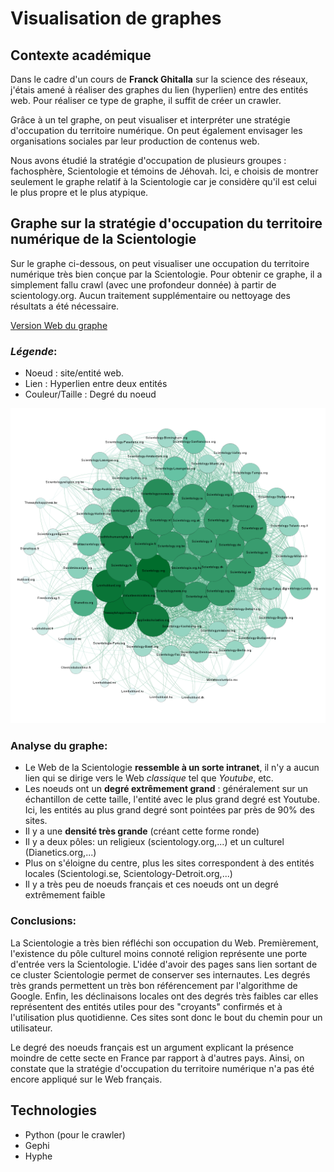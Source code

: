 # Visualisation de graphes

## Contexte académique
Dans le cadre d'un cours de **Franck Ghitalla** sur la science des réseaux, j'étais amené à réaliser des graphes du lien (hyperlien) entre
des entités web. Pour réaliser ce type de graphe, il suffit de créer un crawler. 

Grâce à un tel graphe, on peut visualiser et interpréter une stratégie d'occupation du territoire numérique. On peut
également envisager les organisations sociales par leur production de contenus web.

Nous avons étudié la stratégie d'occupation de plusieurs groupes : fachosphère, Scientologie et témoins de Jéhovah. Ici, e choisis de montrer seulement le graphe relatif à la Scientologie car je considère qu'il est celui le plus propre et le plus atypique.

## Graphe sur la stratégie d'occupation du territoire numérique de la Scientologie
Sur le graphe ci-dessous, on peut visualiser une occupation du territoire numérique très bien conçue par la Scientologie. Pour obtenir ce graphe, il a simplement fallu crawl (avec une profondeur donnée) à partir de scientology.org. Aucun traitement supplémentaire ou nettoyage des résultats a été nécessaire.

[Version Web du graphe](Scientologie/index.html)

### *Légende*: 

* Noeud : site/entité web.
* Lien : Hyperlien entre deux entités
* Couleur/Taille : Degré du noeud

![Graphe Scientologie](uploads/images/sciento.png)

### Analyse du graphe: 
* Le Web de la Scientologie **ressemble à un sorte intranet**, il n'y a aucun lien qui se dirige vers le Web *classique* tel que *Youtube*, etc.
* Les noeuds ont un **degré extrêmement grand** : généralement sur un échantillon de cette taille, l'entité avec le plus grand degré est Youtube. 
Ici, les entités au plus grand degré sont pointées par près de 90% des sites.
* Il y a une **densité très grande** (créant cette forme ronde)
* Il y a deux pôles: un religieux (scientology.org,...) et un culturel (Dianetics.org,...)
* Plus on s'éloigne du centre, plus les sites correspondent à des entités locales (Scientologi.se, Scientology-Detroit.org,...)
* Il y a très peu de noeuds français et ces noeuds ont un degré extrêmement faible

### Conclusions:
La Scientologie a très bien réfléchi son occupation du Web. Premièrement, l'existence du pôle culturel moins connoté religion représente une porte d'entrée vers la Scientologie. L'idée d'avoir des pages sans lien sortant de ce cluster Scientologie permet de conserver ses internautes. Les degrés très grands permettent un très bon référencement par l'algorithme de Google. Enfin, les déclinaisons locales ont des degrés très faibles car elles représentent des entités utiles pour des "croyants" confirmés et à l'utilisation plus quotidienne. Ces sites sont donc le bout du chemin pour un utilisateur. 

Le degré des noeuds français est un argument explicant la présence moindre de cette secte en France par rapport à d'autres pays. Ainsi, on constate que la stratégie d'occupation du territoire numérique n'a pas été encore appliqué sur le Web français.

## Technologies
* Python (pour le crawler)
* Gephi
* Hyphe
